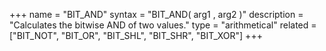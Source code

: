 +++
name = "BIT_AND"
syntax = "BIT_AND( arg1 <INTEGER>, arg2 <INTEGER> )"
description = "Calculates the bitwise AND of two values."
type = "arithmetical"
related = ["BIT_NOT", "BIT_OR", "BIT_SHL", "BIT_SHR", "BIT_XOR"]
+++

